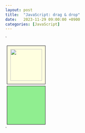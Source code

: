 ```yaml
---
layout: post
title:  "JavaScript: drag & drop"
date:   2023-11-29 09:00:00 +0900
categories: [JavaScript]
---
```


`<script>
      function dragstart(event) {
        // 전달할 데이터에 대한 처리 : dataTransfer 객체
           event.dataTransfer.setData("text", event.target.id);
        event.dataTransfer.effectAllowed = "move";
        let img = new Image();
        img.src = "drag.jpg";
        event.dataTransfer.setDragImage(img, 20, 20);
      };
      function dragover(event) {
        event.preventDefault();
      };
      function drop(event) {
        event.preventDefault();
        let data = event.dataTransfer.getData("text");
        event.target.appendChild(document.getElementById(data));
        event.dataTransfer.dropEffect = "move";
      };
</script>

<style>
      #div1, #div2 { width: 100px; height: 100px; border: 1px solid; padding: 10px; margin: 5px; }
      #div1 { background-color: lightyellow; }
      #div2 { background-color: lightgreen; }
</style>

<body>
    <div id="div1" ondrop="drop(event)" ondragover="dragover(event)">
        <img id="image" src="flower.jpg" width="100px" height="100px"
            draggable="true" ondragstart="dragstart(event)" alt="">
    </div>
    <div id="div2" ondrop="drop(event)" ondragover="dragover(event)"></div>
</body>
`